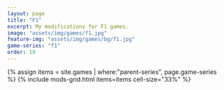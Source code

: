 ```yaml
---
layout: page
title: "F1"
excerpt: My modifications for F1 games.
image: "assets/img/games/f1.jpg"
feature-img: "assets/img/games/bg/f1.jpg"
game-series: "f1"
order: 19
---
```


{% assign items = site.games | where:"parent-series", page.game-series %}
{% include mods-grid.html items=items cell-size="33%" %}